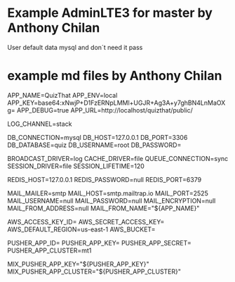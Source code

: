 # Example AdminLTE3 for master by Anthony Chilan 

User default data mysql and don´t need it pass
# example md files by Anthony Chilan
APP_NAME=QuizThat
APP_ENV=local
APP_KEY=base64:xNwjP+D1FzERNpLMMl+UGJR+Ag3A+y7ghBN4LnMaOXg=
APP_DEBUG=true
APP_URL=http://localhost/quizthat/public/

LOG_CHANNEL=stack

DB_CONNECTION=mysql
DB_HOST=127.0.0.1
DB_PORT=3306
DB_DATABASE=quiz
DB_USERNAME=root
DB_PASSWORD=

BROADCAST_DRIVER=log
CACHE_DRIVER=file
QUEUE_CONNECTION=sync
SESSION_DRIVER=file
SESSION_LIFETIME=120

REDIS_HOST=127.0.0.1
REDIS_PASSWORD=null
REDIS_PORT=6379

MAIL_MAILER=smtp
MAIL_HOST=smtp.mailtrap.io
MAIL_PORT=2525
MAIL_USERNAME=null
MAIL_PASSWORD=null
MAIL_ENCRYPTION=null
MAIL_FROM_ADDRESS=null
MAIL_FROM_NAME="${APP_NAME}"

AWS_ACCESS_KEY_ID=
AWS_SECRET_ACCESS_KEY=
AWS_DEFAULT_REGION=us-east-1
AWS_BUCKET=

PUSHER_APP_ID=
PUSHER_APP_KEY=
PUSHER_APP_SECRET=
PUSHER_APP_CLUSTER=mt1

MIX_PUSHER_APP_KEY="${PUSHER_APP_KEY}"
MIX_PUSHER_APP_CLUSTER="${PUSHER_APP_CLUSTER}"
